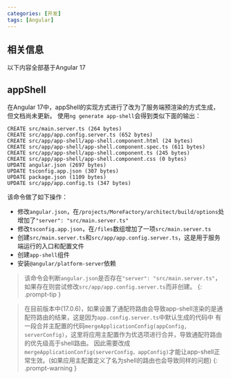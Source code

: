 ```yaml
---
categories: [开发]
tags: [Angular]
---
```


## 相关信息
以下内容全部基于Angular 17


## appShell
在Angular 17中，appShell的实现方式进行了改为了服务端预渲染的方式生成，但文档尚未更新。
使用`ng generate app-shell`会得到类似下面的输出：
```text
CREATE src/main.server.ts (264 bytes)
CREATE src/app/app.config.server.ts (652 bytes)
CREATE src/app/app-shell/app-shell.component.html (24 bytes)
CREATE src/app/app-shell/app-shell.component.spec.ts (611 bytes)
CREATE src/app/app-shell/app-shell.component.ts (245 bytes)
CREATE src/app/app-shell/app-shell.component.css (0 bytes)
UPDATE angular.json (2697 bytes)
UPDATE tsconfig.app.json (307 bytes)
UPDATE package.json (1109 bytes)
UPDATE src/app/app.config.ts (347 bytes)
```
该命令做了如下操作：
- 修改`angular.json`，在`/projects/MoreFactory/architect/build/options`处增加了`"server": "src/main.server.ts"`
- 修改`tsconfig.app.json`，在`/files`数组增加了一项`src/main.server.ts`
- 创建`src/main.server.ts`和`src/app/app.config.server.ts`，这是用于服务端运行的入口和配置文件
- 创建`app-shell`组件
- 安装`@angular/platform-server`依赖

> 该命令会判断`angular.json`是否存在`"server": "src/main.server.ts"`，如果存在则尝试修改`src/app/app.config.server.ts`而非创建。
{: .prompt-tip }

> 在目前版本中(17.0.6)，如果设置了通配符路由会导致app-shell渲染的是通配符路由的结果，这是因为`app.config.server.ts`中默认生成的代码中
有一段合并主配置的代码`mergeApplicationConfig(appConfig, serverConfig)`，这里将应用主配置作为优选项进行合并，导致通配符路由的优先级高于shell路由。
因此需要改成`mergeApplicationConfig(serverConfig，appConfig)`才能让app-shell正常生效。(如果应用主配置定义了名为shell的路由也会导致同样的问题)
{: .prompt-warning }
